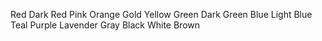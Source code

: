 Red
Dark Red
Pink
Orange
Gold
Yellow
Green
Dark Green
Blue
Light Blue
Teal
Purple
Lavender
Gray
Black
White
Brown